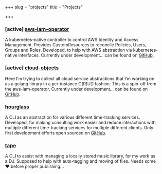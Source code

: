 +++
slug = "projects"
title = "Projects"

+++
### [active] [**aws-iam-operator**](https://github.com/redradrat/aws-iam-operator)

A kubernetes-native controller to control AWS Identity and Access Management. Provides CustomResources to reconcile Policies, Users, Groups and Roles. Developed, to help with AWS abstraction via kubernetes-native interfaces. Currently under development... can be found on [GitHub](https://github.com/redradrat/aws-iam-operator).

### [active] [**cloud-objects**](https://github.com/redradrat/cloud-objects)

Here I'm trying to collect all cloud service abstractions that I'm working on as a golang library in a per-instance C(R)UD fashion. This is a spin-off from the aws-iam-operator.  Currently under development... can be found on [GitHub](https://github.com/redradrat/cloud-objects).

### [**hourglass**](https://github.com/redradrat/hourglass)

A CLI as an abstraction for various different time-tracking services. Developed, for making consulting work easier and reduce interactions with multiple different time-tracking services for multiple different clients. Only first development efforts open sourced on [GitHub](https://github.com/redradrat/hourglass).

### [**tape**](https://github.com/redradrat/tape)

A CLI to assist with managing a locally stored music library, for my work as a DJ. Supposed to help with auto-tagging and moving of files. Needs some ❤️ before proper publishing...